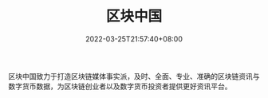 ﻿---
weight: 
title: "区块中国"
description: "区块中国致力于打造区块链媒体事实派，及时、全面、专业、准确的区块链资讯与数字货币数据，为区块链创业者以及数字货币投资者提供更好资讯平台"
date: 2022-03-25T21:57:40+08:00
lastmod: 2022-03-25T16:45:40+08:00
draft: false
authors: ["Metabd"]
featuredImage: "qukuaizhongguo.jpg"
link: ""
tags: ["元宇宙资讯","区块中国"]
categories: ["navigation"]
navigation: ["元宇宙资讯"]
lightgallery: true
toc: true
pinned: false
recommend: false
recommend1: false
---
区块中国致力于打造区块链媒体事实派，及时、全面、专业、准确的区块链资讯与数字货币数据，为区块链创业者以及数字货币投资者提供更好资讯平台。
